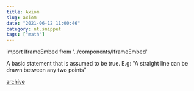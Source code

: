 ```yaml
---
title: Axiom
slug: axiom
date: "2021-06-12 11:00:46"
category: nt.snippet
tags: ["math"]
---
```


import IframeEmbed from '../components/IframeEmbed'

A basic statement that is assumed to be true. E.g:
"A straight line can be drawn between any two points"

<IframeEmbed src='https://www.youtube.com/embed/HeQX2HjkcNo' />

[archive](https://us-east1-johnmathews-website.cloudfunctions.net/download?obj=movies/Math-Has-a-Fatal-Flaw_1080p.mp4)
